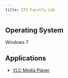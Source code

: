 ```yaml
---
title: ITS Faculty Lab
---
```


## Operating System
Windows 7

## Applications
* [VLC Media Player](software-win-vlc.md)
